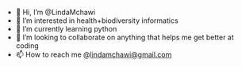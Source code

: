 - 👋 Hi, I’m @LindaMchawi
- 👀 I’m interested in health+biodiversity informatics
- 🌱 I’m currently learning python
- 💞️ I’m looking to collaborate on anything that helps me get better at coding 
- 📫 How to reach me @lindamchawi@gmail.com

<!---
LindaMchawi/LindaMchawi is a ✨ special ✨ repository because its `README.md` (this file) appears on your GitHub profile.
You can click the Preview link to take a look at your changes.
--->
